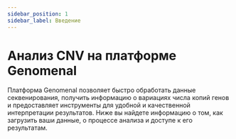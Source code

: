 ```yaml
---
sidebar_position: 1
sidebar_label: Введение
---
```


# Анализ CNV на платформе Genomenal

Платформа Genomenal позволяет быстро обработать данные секвенирования, получить информацию о вариациях числа копий 
генов и предоставляет инструменты для удобной и качественной интерпретации результатов. Ниже вы найдете информацию о 
том, как загрузить ваши данные, о процессе анализа и доступе к его результатам.
